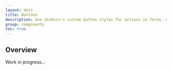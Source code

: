 ```yaml
---
layout: docs
title: Buttons
description: Use UniKorn's custom button styles for actions in forms, dialogs, and more with support for multiple sizes, states, and more.
group: components
toc: true
---
```


## Overview

Work in progress...
